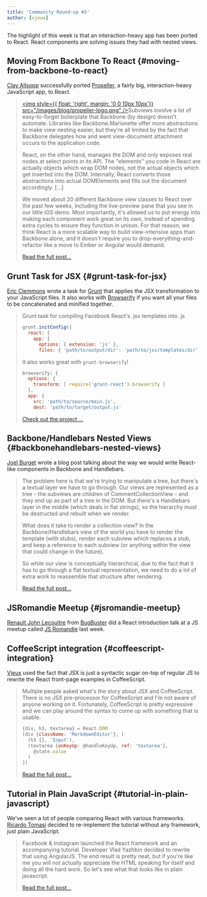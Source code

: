```yaml
---
title: 'Community Round-up #3'
author: [vjeux]
---
```


The highlight of this week is that an interaction-heavy app has been ported to React. React components are solving issues they had with nested views.

## Moving From Backbone To React {#moving-from-backbone-to-react}

[Clay Allsopp](https://twitter.com/clayallsopp) successfully ported [Propeller](http://usepropeller.com/blog/posts/from-backbone-to-react/), a fairly big, interaction-heavy JavaScript app, to React.

> [<img style={{ float: 'right', margin: '0 0 10px 10px'}} src="/images/blog/propeller-logo.png" />](http://usepropeller.com/blog/posts/from-backbone-to-react/)Subviews involve a lot of easy-to-forget boilerplate that Backbone (by design) doesn't automate. Libraries like Backbone.Marionette offer more abstractions to make view nesting easier, but they're all limited by the fact that Backbone delegates how and went view-document attachment occurs to the application code.
>
> React, on the other hand, manages the DOM and only exposes real nodes at select points in its API. The "elements" you code in React are actually objects which wrap DOM nodes, not the actual objects which get inserted into the DOM. Internally, React converts those abstractions into actual DOMElements and fills out the document accordingly. [...]
>
> We moved about 20 different Backbone view classes to React over the past few weeks, including the live-preview pane that you see in our little iOS demo. Most importantly, it's allowed us to put energy into making each component work great on its own, instead of spending extra cycles to ensure they function in unison. For that reason, we think React is a more scalable way to build view-intensive apps than Backbone alone, and it doesn't require you to drop-everything-and-refactor like a move to Ember or Angular would demand.
>
> [Read the full post...](http://usepropeller.com/blog/posts/from-backbone-to-react/)

## Grunt Task for JSX {#grunt-task-for-jsx}

[Eric Clemmons](https://ericclemmons.github.io/) wrote a task for [Grunt](http://gruntjs.com/) that applies the JSX transformation to your JavaScript files. It also works with [Browserify](http://browserify.org/) if you want all your files to be concatenated and minified together.

> Grunt task for compiling Facebook React's .jsx templates into .js
>
> ```javascript
> grunt.initConfig({
>   react: {
>     app: {
>       options: { extension: 'js' },
>       files: { 'path/to/output/dir': 'path/to/jsx/templates/dir' }
> ```
>
> It also works great with `grunt-browserify`!
>
> ```javascript
> browserify: {
>   options: {
>     transform: [ require('grunt-react').browserify ]
>   },
>   app: {
>     src: 'path/to/source/main.js',
>     dest: 'path/to/target/output.js'
> ```
>
> [Check out the project ...](https://github.com/ericclemmons/grunt-react)

## Backbone/Handlebars Nested Views {#backbonehandlebars-nested-views}

[Joel Burget](http://joelburget.com/) wrote a blog post talking about the way we would write React-like components in Backbone and Handlebars.

> The problem here is that we're trying to manipulate a tree, but there's a textual layer we have to go through. Our views are represented as a tree - the subviews are children of CommentCollectionView - and they end up as part of a tree in the DOM. But there's a Handlebars layer in the middle (which deals in flat strings), so the hierarchy must be destructed and rebuilt when we render.
>
> What does it take to render a collection view? In the Backbone/Handlebars view of the world you have to render the template (with stubs), render each subview which replaces a stub, and keep a reference to each subview (or anything within the view that could change in the future).
>
> So while our view is conceptually hierarchical, due to the fact that it has to go through a flat textual representation, we need to do a lot of extra work to reassemble that structure after rendering.
>
> [Read the full post...](http://joelburget.com/react/)

## JSRomandie Meetup {#jsromandie-meetup}

[Renault John Lecoultre](https://twitter.com/renajohn/) from [BugBuster](http://www.bugbuster.com) did a React introduction talk at a JS meetup called [JS Romandie](https://twitter.com/jsromandie) last week.

<script async class="speakerdeck-embed" data-id="888a9d50c01b01300df36658d0894ac1" data-ratio="1.33333333333333" src="//speakerdeck.com/assets/embed.js"></script>

## CoffeeScript integration {#coffeescript-integration}

[Vjeux](http://blog.vjeux.com/) used the fact that JSX is just a syntactic sugar on-top of regular JS to rewrite the React front-page examples in CoffeeScript.

> Multiple people asked what's the story about JSX and CoffeeScript. There is no JSX pre-processor for CoffeeScript and I'm not aware of anyone working on it. Fortunately, CoffeeScript is pretty expressive and we can play around the syntax to come up with something that is usable.
>
> ```javascript
> {div, h3, textarea} = React.DOM
> (div {className: 'MarkdownEditor'}, [
>   (h3 {}, 'Input'),
>   (textarea {onKeyUp: @handleKeyUp, ref: 'textarea'},
>     @state.value
>   )
> ])
> ```
>
> [Read the full post...](http://blog.vjeux.com/2013/javascript/react-coffeescript.html)

## Tutorial in Plain JavaScript {#tutorial-in-plain-javascript}

We've seen a lot of people comparing React with various frameworks. [Ricardo Tomasi](http://ricardo.cc/) decided to re-implement the tutorial without any framework, just plain JavaScript.

> Facebook & Instagram launched the React framework and an accompanying tutorial. Developer Vlad Yazhbin decided to rewrite that using AngularJS. The end result is pretty neat, but if you're like me you will not actually appreciate the HTML speaking for itself and doing all the hard work. So let's see what that looks like in plain javascript.
>
> [Read the full post...](http://ricardo.cc/2013/06/07/react-tutorial-rewritten-in-plain-javascript.html)
